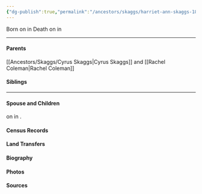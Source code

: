 ```yaml
---
{"dg-publish":true,"permalink":"/ancestors/skaggs/harriet-ann-skaggs-1859-1950/","tags":["Harriet-Ann-Skaggs"]}
---
```


Born on  <!-- link to date --> in <!-- link to place -->
Death on <!-- link to date --> in <!-- link to place -->

---
#### Parents

[[Ancestors/Skaggs/Cyrus Skaggs\|Cyrus Skaggs]] and [[Rachel Coleman\|Rachel Coleman]]
#### Siblings
<!-- Link to sibling -->

---
#### Spouse and Children
<!-- Link to spouse --> on <!-- link to date --> in <!-- link to place -->.
<!-- Link to child -->

#### Census Records

#### Land Transfers

#### Biography

#### Photos

#### Sources


